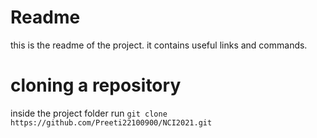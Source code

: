 # Readme #
this is the readme of the project. it contains useful links and commands.

# cloning a repository #
inside the project folder run
```git clone https://github.com/Preeti22100900/NCI2021.git```